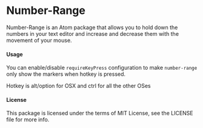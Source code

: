 Number-Range
============

 Number-Range is an Atom package that allows you to hold down the numbers in your text editor and increase and decrease them with the movement of your mouse.

#### Usage

You can enable/disable `requireKeyPress` configuration to make `number-range` only show the markers when hotkey is pressed.

Hotkey is alt/option for OSX and ctrl for all the other OSes

#### License

This package is licensed under the terms of MIT License, see the LICENSE file for more info.
